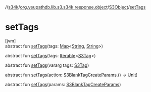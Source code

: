 //[s34k](../../../index.md)/[org.veupathdb.lib.s3.s34k.response.object](../index.md)/[S3Object](index.md)/[setTags](set-tags.md)

# setTags

[jvm]\
abstract fun [setTags](set-tags.md)(tags: [Map](https://kotlinlang.org/api/latest/jvm/stdlib/kotlin.collections/-map/index.html)&lt;[String](https://kotlinlang.org/api/latest/jvm/stdlib/kotlin/-string/index.html), [String](https://kotlinlang.org/api/latest/jvm/stdlib/kotlin/-string/index.html)&gt;)

abstract fun [setTags](set-tags.md)(tags: [Iterable](https://kotlinlang.org/api/latest/jvm/stdlib/kotlin.collections/-iterable/index.html)&lt;[S3Tag](../../org.veupathdb.lib.s3.s34k/-s3-tag/index.md)&gt;)

abstract fun [setTags](set-tags.md)(vararg tags: [S3Tag](../../org.veupathdb.lib.s3.s34k/-s3-tag/index.md))

abstract fun [setTags](set-tags.md)(action: [S3BlankTagCreateParams](../../org.veupathdb.lib.s3.s34k.requests/-s3-blank-tag-create-params/index.md).() -&gt; [Unit](https://kotlinlang.org/api/latest/jvm/stdlib/kotlin/-unit/index.html))

abstract fun [setTags](set-tags.md)(params: [S3BlankTagCreateParams](../../org.veupathdb.lib.s3.s34k.requests/-s3-blank-tag-create-params/index.md))
